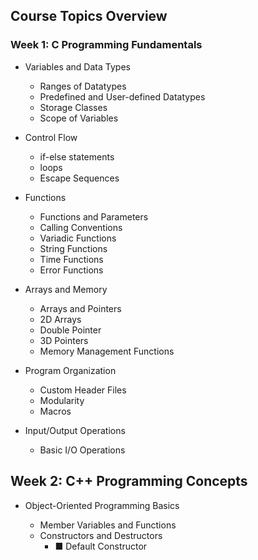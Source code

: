 ## Course Topics Overview

### Week 1: C Programming Fundamentals

- Variables and Data Types

  - Ranges of Datatypes
  - Predefined and User-defined Datatypes
  - Storage Classes
  - Scope of Variables

- Control Flow

    - if-else statements
    - loops
    - Escape Sequences
  
- Functions

    - Functions and Parameters
    - Calling Conventions
    - Variadic Functions
    - String Functions
    - Time Functions
    - Error Functions

- Arrays and Memory

    - Arrays and Pointers
    - 2D Arrays
    - Double Pointer
    - 3D Pointers
    - Memory Management Functions

- Program Organization

    - Custom Header Files
    - Modularity
    - Macros

- Input/Output Operations

    - Basic I/O Operations

## Week 2: C++ Programming Concepts

- Object-Oriented Programming Basics

    - Member Variables and Functions
    - Constructors and Destructors
        - ■ Default Constructor

